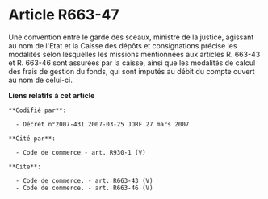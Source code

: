 # Article R663-47

Une convention entre le garde des sceaux, ministre de la justice, agissant au nom de l'Etat et la Caisse des dépôts et
consignations précise les modalités selon lesquelles les missions mentionnées aux articles R. 663-43 et R. 663-46 sont
assurées par la caisse, ainsi que les modalités de calcul des frais de gestion du fonds, qui sont imputés au débit du compte
ouvert au nom de celui-ci.

**Liens relatifs à cet article**

	**Codifié par**:

	  - Décret n°2007-431 2007-03-25 JORF 27 mars 2007

	**Cité par**:

	  - Code de commerce - art. R930-1 (V)

	**Cite**:

	  - Code de commerce. - art. R663-43 (V)
	  - Code de commerce. - art. R663-46 (V)
